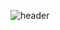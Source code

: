 ![header](https://capsule-render.vercel.app/api?type=waving&color=FBDBEA&height=200&section=header&text=Hello!%20I'm%20Seonga&fontColor=FFFFFF&fontSize=50&fontAlignY=30)

<!--
**2SEONGA/2SEONGA** is a ✨ _special_ ✨ repository because its `README.md` (this file) appears on your GitHub profile.

Here are some ideas to get you started:

- 🔭 I’m currently working on ...
- 🌱 I’m currently learning ...
- 👯 I’m looking to collaborate on ...
- 🤔 I’m looking for help with ...
- 💬 Ask me about ...
- 📫 How to reach me: ...
- 😄 Pronouns: ...
- ⚡ Fun fact: ...
-->
